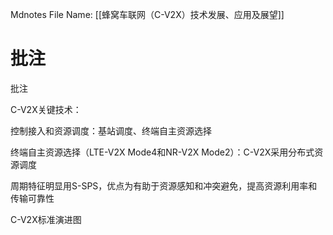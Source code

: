  Mdnotes File Name: [[蜂窝车联网（C-V2X）技术发展、应用及展望]]

# 批注

批注

C-V2X关键技术：

控制接入和资源调度：基站调度、终端自主资源选择

终端自主资源选择（LTE-V2X Mode4和NR-V2X Mode2）：C-V2X采用分布式资源调度

周期特征明显用S-SPS，优点为有助于资源感知和冲突避免，提高资源利用率和传输可靠性

C-V2X标准演进图